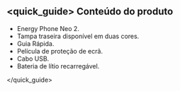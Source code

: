 ## <quick_guide> Conteúdo do produto

* Energy Phone Neo 2.
* Tampa traseira disponível em duas cores.
* Guia Rápida.
* Película de proteção de ecrã.
* Cabo USB.
* Bateria de lítio recarregável.

</quick_guide>
